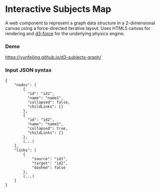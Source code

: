 # Interactive Subjects Map

A web component to represent a graph data structure in a 2-dimensional canvas using a force-directed iterative layout.
Uses HTML5 canvas for rendering and [d3-force](https://github.com/d3/d3-force) for the underlying physics engine.

### Demo

<https://yunfeijing.github.io/d3-subjects-graph/>

### Input JSON syntax
```
{
    "nodes": [
        {
          "id": "id1",
          "name": "name1",
          "collapsed": false,
          "childLinks": []
        },
        {
          "id": "id2",
          "name": "name2",
          "collapsed": true,
          "childLinks": []
        },
        (...)
    ],
    "links": [
        {
            "source": "id1",
            "target": "id2",
            "dashed": false
        },
        (...)
    ]
}
```

